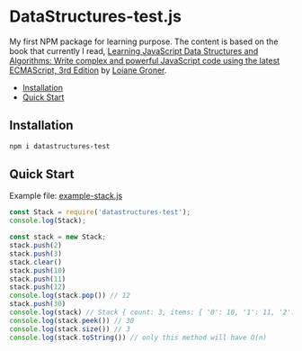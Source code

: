 # DataStructures-test.js

My first NPM package for learning purpose.
The content is based on the book that currently I read, [Learning JavaScript Data Structures and Algorithms: Write complex and powerful JavaScript code using the latest ECMAScript, 3rd Edition](https://www.amazon.com/Learning-JavaScript-Data-Structures-Algorithms/dp/1788623878) by [Loiane Groner](https://github.com/loiane).

- [Installation](#installation)
- [Quick Start](#quick-start)

## Installation

```bash
npm i datastructures-test
```

## Quick Start

Example file: [example-stack.js](./example-stack.js)

```js
const Stack = require('datastructures-test');
console.log(Stack);

const stack = new Stack;
stack.push(2)
stack.push(3)
stack.clear()
stack.push(10)
stack.push(11)
stack.push(12)
console.log(stack.pop()) // 12
stack.push(30)
console.log(stack) // Stack { count: 3, items: { '0': 10, '1': 11, '2': 30 } }
console.log(stack.peek()) // 30
console.log(stack.size()) // 3
console.log(stack.toString()) // only this method will have O(n)
```
